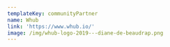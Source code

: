 ```yaml
---
templateKey: communityPartner
name: Whub
link: 'https://www.whub.io/'
image: /img/whub-logo-2019---diane-de-beaudrap.png
---
```


